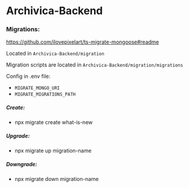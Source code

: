 # Archivica-Backend


### Migrations:

https://github.com/ilovepixelart/ts-migrate-mongoose#readme

Located in `Archivica-Backend/migration`

Migration scripts are located in `Archivica-Backend/migration/migrations`

Config in .env file:
- `MIGRATE_MONGO_URI`
- `MIGRATE_MIGRATIONS_PATH`

##### Create:
- npx migrate create what-is-new

##### Upgrade:
- npx migrate up migration-name

##### Downgrade:
- npx migrate down migration-name
